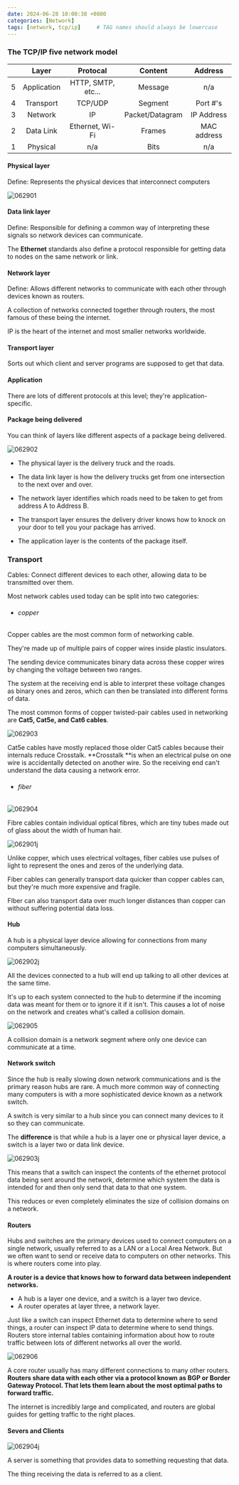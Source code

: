 ```yaml
---
date: 2024-06-28 10:00:38 +0800
categories: [Network]
tags: [network, tcp/ip]     # TAG names should always be lowercase
---
```


### The TCP/IP five network model

|      |    Layer    |      Protocal      |     Content     |   Address   |
| :--: | :---------: | :----------------: | :-------------: | :---------: |
|  5   | Application | HTTP, SMTP, etc... |     Message     |     n/a     |
|  4   |  Transport  |      TCP/UDP       |     Segment     |  Port #'s   |
|  3   |   Network   |         IP         | Packet/Datagram | IP Address  |
|  2   |  Data Link  |  Ethernet, Wi-Fi   |     Frames      | MAC address |
|  1   |  Physical   |        n/a         |      Bits       |     n/a     |

#### Physical layer

Define: Represents the physical devices that interconnect computers

![062901](https://raw.githubusercontent.com/Flowers2Algernon/flowers2algernon.github.io/main/assets/images/062901.png)

 



#### Data link layer

Define: Responsible for defining a common way of interpreting these signals so network devices can communicate.

The **Ethernet** standards also define a protocol responsible for getting data to nodes on the same network or link.





#### Network layer

Define: Allows different networks to communicate with each other through devices known as routers.

A collection of networks connected together through routers, the most famous of these being the internet.

IP is the heart of the internet and most smaller networks worldwide.



#### Transport layer

Sorts out which client and server programs are supposed to get that data.



#### Application

 There are lots of different protocols at this level; they're application-specific.





#### Package being delivered

You can think of layers like different aspects of a package being delivered.

 ![062902](https://raw.githubusercontent.com/Flowers2Algernon/flowers2algernon.github.io/main/assets/images/062902.png)

- The physical layer is the delivery truck and the roads. 

- The data link layer is how the delivery trucks get from one intersection to the next over and over.

- The network layer identifies which roads need to be taken to get from address A to Address B.

- The transport layer ensures the delivery driver knows how to knock on your door to tell you your package has arrived.

- The application layer is the contents of the package itself.

### Transport

Cables: Connect different devices to each other, allowing data to be transmitted over them.

Most network cables used today can be split into two categories:

- ###### copper

Copper cables are the most common form of networking cable.

They're made up of multiple pairs of copper wires inside plastic insulators.

The sending device communicates binary data across these copper wires by changing the voltage between two ranges.

The system at the receiving end is able to interpret these voltage changes as binary ones and zeros, which can then be translated into different forms of data.

The most common forms of copper twisted-pair cables used in networking are **Cat5, Cat5e, and Cat6 cables**.

![062903](https://raw.githubusercontent.com/Flowers2Algernon/flowers2algernon.github.io/main/assets/images/062903.png)

Cat5e cables have mostly replaced those older Cat5 cables because their internals reduce Crosstalk. **Crosstalk **is when an electrical pulse on one wire is accidentally detected on another wire. So the receiving end can't understand the data causing a network error.

- ###### fiber

![062904](https://raw.githubusercontent.com/Flowers2Algernon/flowers2algernon.github.io/main/assets/images/062904.jpg)

Fibre cables contain individual optical fibres, which are tiny tubes made out of glass about the width of human hair.

![062901j](https://raw.githubusercontent.com/Flowers2Algernon/flowers2algernon.github.io/main/assets/images/062901.gif)

Unlike copper, which uses electrical voltages, fiber cables use pulses of light to represent the ones and zeros of the underlying data.

Fiber cables can generally transport data quicker than copper cables can, but they're much more expensive and fragile.

FIber can also transport data over much longer distances than copper can without suffering potential data loss.

#### Hub

A hub is a physical layer device allowing for connections from many computers simultaneously.

![062902j](https://raw.githubusercontent.com/Flowers2Algernon/flowers2algernon.github.io/main/assets/images/062902.gif)

All the devices connected to a hub will end up talking to all other devices at the same time. 

It's up to each system connected to the hub to determine if the incoming data was meant for them or to ignore it if it isn't. This causes a lot of noise on the network and creates what's called a collision domain.

![062905](https://raw.githubusercontent.com/Flowers2Algernon/flowers2algernon.github.io/main/assets/images/062905.png)

A collision domain is a network segment where only one device can communicate at a time.

#### Network switch

Since the hub is really slowing down network communications and is the primary reason hubs are rare. A much more common way of connecting many computers is with a more sophisticated device known as a network switch.

A switch is very similar to a hub since you can connect many devices to it so they can communicate.

The **difference** is that while a hub is a layer one or physical layer device, a switch is a layer two or data link device.

![062903j](https://raw.githubusercontent.com/Flowers2Algernon/flowers2algernon.github.io/main/assets/images/062903.gif) 

This means that a switch can inspect the contents of the ethernet protocol data being sent around the network, determine which system the data is intended for and then only send that data to that one system.

This reduces or even completely eliminates the size of collision domains on a network.

#### Routers

Hubs and switches are the primary devices used to connect computers on a single network, usually referred to as a LAN or a Local Area Network. But we often want to send or receive data to computers on other networks. This is where routers come into play.

**A router is a device that knows how to forward data between independent networks.** 

- A hub is a layer one device, and a switch is a layer two device.
- A router operates at layer three, a network layer.

Just like a switch can inspect Ethernet data to determine where to send things, a router can inspect IP data to determine where to send things. Routers store internal tables containing information about how to route traffic between lots of different networks all over the world.

![062906](https://raw.githubusercontent.com/Flowers2Algernon/flowers2algernon.github.io/main/assets/images/062906.png)

A core router usually has many different connections to many other routers. **Routers share data with each other via a protocol known as BGP or Border Gateway Protocol. That lets them learn about the most optimal paths to forward traffic.**

The internet is incredibly large and complicated, and routers are global guides for getting traffic to the right places.

#### Severs and Clients

![062904j](https://raw.githubusercontent.com/Flowers2Algernon/flowers2algernon.github.io/main/assets/images/062904.gif) 

A server is something that provides data to something requesting that data.

The thing receiving the data is referred to as a client.


